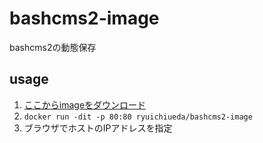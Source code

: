# bashcms2-image

bashcms2の動態保存

## usage

1. [ここからimageをダウンロード](https://cloud.docker.com/repository/registry-1.docker.io/ryuichiueda/bashcms2-image)
2. `docker run -dit -p 80:80 ryuichiueda/bashcms2-image`
3. ブラウザでホストのIPアドレスを指定
